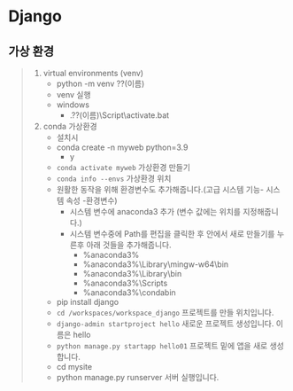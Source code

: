 # Django

## 가상 환경

> 1. virtual environments (venv)
>    * python -m venv ??(이름)
>    * venv 실행
>    * windows
>      * .\??(이름)\Script\activate.bat
> 2. conda 가상환경
>    * 설치시
>    * conda create -n myweb python=3.9
>      * y
>    * `conda activate myweb` 가상환경 만들기
>    * `conda info --envs` 가상환경 위치
>    * 원활한 동작을 위해 환경변수도 추가해줍니다.(고급 시스템 기능- 시스템 속성 -환경변수)
>      * 시스템 변수에 anaconda3 추가 (변수 값에는 위치를 지정해줍니다.)
>      * 시스템 변수중에 Path를 편집을 클릭한 후 안에서 새로 만들기를 누른후 아래 것들을 추가해줍니다.
>        * %anaconda3%
>        * %anaconda3%\Library\mingw-w64\bin
>        * %anaconda3%\Library\bin
>        * %anaconda3%\Scripts
>        * %anaconda3%\condabin
>    * pip install django
>    * `cd /workspaces/workspace_django` 프로젝트를 만들 위치입니다.
>    * `django-admin startproject hello` 새로운 프로젝트 생성입니다. 이름은 hello
>    * `python manage.py startapp hello01` 프로젝트 밑에 앱을 새로 생성합니다.
>    * cd mysite
>    * python manage.py runserver 서버 실행입니다.

